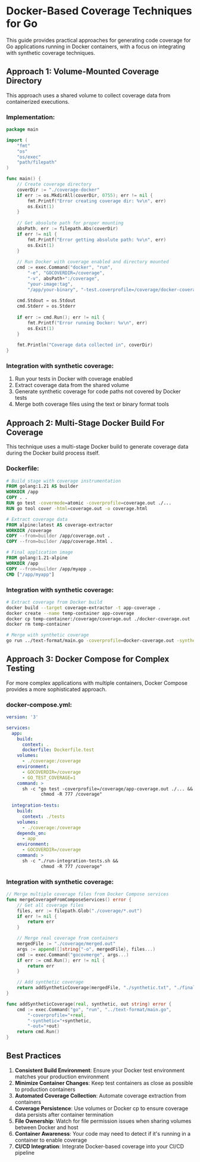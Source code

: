 # Docker-Based Coverage Techniques for Go

This guide provides practical approaches for generating code coverage for Go applications running in Docker containers, with a focus on integrating with synthetic coverage techniques.

## Approach 1: Volume-Mounted Coverage Directory

This approach uses a shared volume to collect coverage data from containerized executions.

### Implementation:

```go
package main

import (
	"fmt"
	"os"
	"os/exec"
	"path/filepath"
)

func main() {
	// Create coverage directory
	coverDir := "./coverage-docker"
	if err := os.MkdirAll(coverDir, 0755); err != nil {
		fmt.Printf("Error creating coverage dir: %v\n", err)
		os.Exit(1)
	}
	
	// Get absolute path for proper mounting
	absPath, err := filepath.Abs(coverDir)
	if err != nil {
		fmt.Printf("Error getting absolute path: %v\n", err)
		os.Exit(1)
	}
	
	// Run Docker with coverage enabled and directory mounted
	cmd := exec.Command("docker", "run", 
		"-e", "GOCOVERDIR=/coverage",
		"-v", absPath+":/coverage",
		"your-image:tag",
		"/app/your-binary", "-test.coverprofile=/coverage/docker-coverage.out")
	
	cmd.Stdout = os.Stdout
	cmd.Stderr = os.Stderr
	
	if err := cmd.Run(); err != nil {
		fmt.Printf("Error running Docker: %v\n", err)
		os.Exit(1)
	}
	
	fmt.Println("Coverage data collected in", coverDir)
}
```

### Integration with synthetic coverage:

1. Run your tests in Docker with coverage enabled
2. Extract coverage data from the shared volume
3. Generate synthetic coverage for code paths not covered by Docker tests
4. Merge both coverage files using the text or binary format tools

## Approach 2: Multi-Stage Docker Build For Coverage

This technique uses a multi-stage Docker build to generate coverage data during the Docker build process itself.

### Dockerfile:

```dockerfile
# Build stage with coverage instrumentation
FROM golang:1.21 AS builder
WORKDIR /app
COPY . .
RUN go test -covermode=atomic -coverprofile=coverage.out ./...
RUN go tool cover -html=coverage.out -o coverage.html

# Extract coverage data
FROM alpine:latest AS coverage-extractor
WORKDIR /coverage
COPY --from=builder /app/coverage.out .
COPY --from=builder /app/coverage.html .

# Final application image
FROM golang:1.21-alpine
WORKDIR /app
COPY --from=builder /app/myapp .
CMD ["/app/myapp"]
```

### Integration with synthetic coverage:

```bash
# Extract coverage from Docker build
docker build --target coverage-extractor -t app-coverage .
docker create --name temp-container app-coverage
docker cp temp-container:/coverage/coverage.out ./docker-coverage.out
docker rm temp-container

# Merge with synthetic coverage
go run ../text-format/main.go -coverprofile=docker-coverage.out -synthetic=synthetic.txt -out=merged-coverage.out
```

## Approach 3: Docker Compose for Complex Testing

For more complex applications with multiple containers, Docker Compose provides a more sophisticated approach.

### docker-compose.yml:

```yaml
version: '3'

services:
  app:
    build:
      context: .
      dockerfile: Dockerfile.test
    volumes:
      - ./coverage:/coverage
    environment:
      - GOCOVERDIR=/coverage
      - GO_TEST_COVERAGE=1
    command: >
      sh -c "go test -coverprofile=/coverage/app-coverage.out ./... && 
             chmod -R 777 /coverage"
  
  integration-tests:
    build:
      context: ./tests
    volumes:
      - ./coverage:/coverage
    depends_on:
      - app
    environment:
      - GOCOVERDIR=/coverage
    command: >
      sh -c "./run-integration-tests.sh && 
             chmod -R 777 /coverage"
```

### Integration with synthetic coverage:

```go
// Merge multiple coverage files from Docker Compose services
func mergeCoverageFromComposeServices() error {
    // Get all coverage files
    files, err := filepath.Glob("./coverage/*.out")
    if err != nil {
        return err
    }

    // Merge real coverage from containers
    mergedFile := "./coverage/merged.out"
    args := append([]string{"-o", mergedFile}, files...)
    cmd := exec.Command("gocovmerge", args...)
    if err := cmd.Run(); err != nil {
        return err
    }

    // Add synthetic coverage
    return addSyntheticCoverage(mergedFile, "./synthetic.txt", "./final-coverage.out")
}

func addSyntheticCoverage(real, synthetic, out string) error {
    cmd := exec.Command("go", "run", "../text-format/main.go", 
        "-coverprofile="+real, 
        "-synthetic="+synthetic, 
        "-out="+out)
    return cmd.Run()
}
```

## Best Practices

1. **Consistent Build Environment**: Ensure your Docker test environment matches your production environment
2. **Minimize Container Changes**: Keep test containers as close as possible to production containers
3. **Automated Coverage Collection**: Automate coverage extraction from containers
4. **Coverage Persistence**: Use volumes or Docker cp to ensure coverage data persists after container termination
5. **File Ownership**: Watch for file permission issues when sharing volumes between Docker and host
6. **Container Awareness**: Your code may need to detect if it's running in a container to enable coverage
7. **CI/CD Integration**: Integrate Docker-based coverage into your CI/CD pipeline